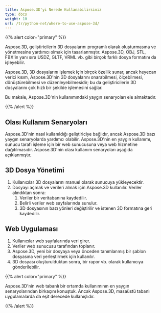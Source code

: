 ```yaml
---
title: Aspose.3D'yi Nerede Kullanabilirsiniz
type: docs
weight: 10
url: /tr/python-net/where-to-use-aspose-3d/
---
```


{{% alert color="primary" %}} 

Aspose.3D, geliştiricilerin 3D dosyalarını programlı olarak oluşturmasına ve yönetmesine yardımcı olmak için tasarlanmıştır. Aspose.3D, OBJ, STL, FBX'in yanı sıra USDZ, GLTF, VRML vb. gibi birçok farklı dosya formatını da işleyebilir.

Aspose.3D, 3D dosyalarını işlemek için birçok özellik sunar, ancak heyecan verici kısım, Aspose.3D'nin 3D dosyalarını onarabilmesi, ölçebilmesi, dönüştürebilmesi ve düzenleyebilmesidir; bu da geliştiricilerin 3D dosyalarını çok hızlı bir şekilde işlemesini sağlar.

Bu makale, Aspose.3D'nin kullanımındaki yaygın senaryoları ele almaktadır.

{{% /alert %}} 
## **Olası Kullanım Senaryoları**
Aspose.3D'nin nasıl kullanıldığı geliştiriciye bağlıdır, ancak Aspose.3D bazı yaygın senaryolarda yardımcı olabilir. Aspose.3D'nin en yaygın kullanımı, sunucu tarafı işleme için bir web sunucusuna veya web hizmetine dağıtılmasıdır. Aspose.3D'nin olası kullanım senaryoları aşağıda açıklanmıştır.
## **3D Dosya Yönetimi**
1. Kullanıcılar 3D dosyalarını manuel olarak sunucuya yükleyecektir.
1. Dosyayı açmak ve verileri almak için Aspose.3D kullanılır.
   Veriler alındıktan sonra:
   1. Veriler bir veritabanına kaydedilir.
   1. Belirli veriler web sayfalarında sunulur.
   1. 3D dosyasının bazı yönleri değiştirilir ve istenen 3D formatına geri kaydedilir.
## **Web Uygulaması**
1. Kullanıcılar web sayfalarında veri girer.
1. Veriler web sunucusu tarafından toplanır.
2. Aspose.3D, yeni bir dosyaya veya önceden tanımlanmış bir şablon dosyasına veri yerleştirmek için kullanılır.
3. 3D dosyası oluşturulduktan sonra, bir rapor vb. olarak kullanıcıya gönderilebilir.

{{% alert color="primary" %}} 

Aspose.3D'nin web tabanlı bir ortamda kullanımının en yaygın senaryolarından birkaçını konuştuk. Ancak Aspose.3D, masaüstü tabanlı uygulamalarda da eşit derecede kullanışlıdır.

{{% /alert %}}